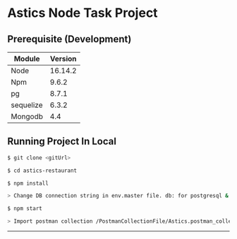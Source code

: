 # Astics Node Task Project

## Prerequisite (Development)

| Module | Version |
| --- | --- |
| Node | 16.14.2 |
| Npm | 9.6.2 |
| pg | 8.7.1 |
| sequelize | 6.3.2 |
| Mongodb | 4.4 |

## Running Project In Local
``` bash
$ git clone <gitUrl> 

$ cd astics-restaurant

$ npm install 

> Change DB connection string in env.master file. db: for postgresql & mongodb : for mongodb

$ npm start

> Import postman collection /PostmanCollectionFile/Astics.postman_collection.json


```
------------